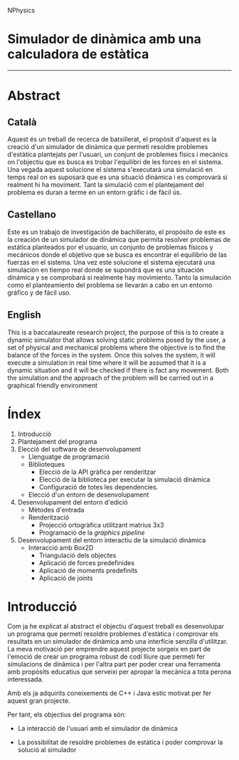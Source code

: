 NPhysics[](title)
# Simulador de dinàmica amb una calculadora de estàtica
---  
# Abstract

## Català

Aquest és un treball de recerca de batxillerat, el propòsit d'aquest es la creació d'un simulador de dinàmica que permeti resoldre problemes d'estàtica plantejats per l'usuari, un conjunt de problemes físics i mecànics on l'objectiu que es busca es trobar l'equilibri de les forces en el sistema. Una vegada aquest solucione el sistema s'executarà una simulació en temps real on es suposarà que es una situació dinàmica i es comprovarà si realment hi ha moviment. Tant la simulació com el plantejament del problema es duran a terme en un entorn gràfic i de fàcil ús. 

## Castellano

Este es un trabajo de investigación de bachillerato, el propósito de este es la creación de un simulador de dinámica que permita resolver problemas de estática planteados por el usuario, un conjunto de problemas físicos y mecánicos donde el objetivo que se busca es encontrar el equilibrio de las fuerzas en el sistema. Una vez este solucione el sistema ejecutará una simulación en tiempo real donde se supondrá que es una situación dinámica y se comprobará si realmente hay movimiento. Tanto la simulación como el planteamiento del problema se llevarán a cabo en un entorno gráfico y de fácil uso.

## English

This is a baccalaureate research project, the purpose of this is to create a dynamic simulator that allows solving static problems posed by the user, a set of physical and mechanical problems where the objective is to find the balance of the forces in the system. Once this solves the system, it will execute a simulation in real time where it will be assumed that it is a dynamic situation and it will be checked if there is fact any movement. Both the simulation and the approach of the problem will be carried out in a graphical friendly environment

# Índex

1. Introducció
2. Plantejament del programa
3. Elecció del software de desenvolupament
    - Llenguatge de programació
    - Biblioteques
        - Elecció de la API gràfica per renderitzar
        - Elecció de la biblioteca per executar la simulació dinàmica
        - Configuració de totes les dependencies.
    - Elecció d'un entorn de desenvolupament
4. Desenvolupament del entorn d'edició
    - Mètodes d'entrada
    - Renderització 
        - Projecció ortogràfica utilitzant matrius 3x3
        - Programació de la *graphics pipeline*
5. Desenvolupament del entorn interactiu de la simulació dinàmica
    - Interacció amb Box2D
        - Triangulació dels objectes
        - Aplicació de forces predefinides
        - Aplicació de moments predefinits
        - Aplicació de joints
    

# Introducció

Com ja he explicat al abstract el objectiu d'aquest treball es desenvolupar un programa que permeti resoldre problemes d'estàtica i comprovar els resultats en un simulador de dinàmica amb una interfície senzilla d'utilitzar. La meva motivació per emprendre aquest projecte sorgeix en part de l'emoció de crear un programa robust de codi lliure que permeti fer simulacions de dinàmica i per l'altra part per poder crear una ferramenta amb propòsits educatius que serveixi per apropar la mecànica a tota perona interessada.

Amb els ja adquirits coneixements de C++ i Java estic motivat per fer aquest gran projecte.

Per tant, els objectius del programa són:

- La interacció de l'usuari amb el simulador de dinàmica

- La possibilitat de resoldre problemes de estàtica i poder comprovar la solució al simulador 

